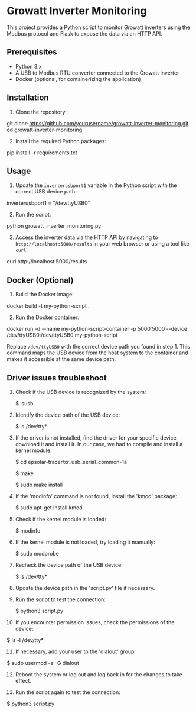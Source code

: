 # Growatt Inverter Monitoring

This project provides a Python script to monitor Growatt inverters using the Modbus protocol and Flask to expose the data via an HTTP API.

## Prerequisites

- Python 3.x
- A USB to Modbus RTU converter connected to the Growatt inverter
- Docker (optional, for containerizing the application)

## Installation

1. Clone the repository:

git clone https://github.com/yourusername/growatt-inverter-monitoring.git
cd growatt-inverter-monitoring


2. Install the required Python packages:

pip install -r requirements.txt


## Usage

1. Update the `inverterusbport1` variable in the Python script with the correct USB device path:

inverterusbport1 = "/dev/ttyUSB0"

2. Run the script:

python growatt_inverter_monitoring.py


3. Access the inverter data via the HTTP API by navigating to `http://localhost:5000/results` in your web browser or using a tool like `curl`:

curl http://localhost:5000/results


## Docker (Optional)

1. Build the Docker image:

docker build -t my-python-script .


2. Run the Docker container:

docker run -d --name my-python-script-container -p 5000:5000 --device /dev/ttyUSB0:/dev/ttyUSB0 my-python-script


Replace `/dev/ttyUSB0` with the correct device path you found in step 1. This command maps the USB device from the host system to the container and makes it accessible at the same device path.


## Driver issues troubleshoot

1. Check if the USB device is recognized by the system:
   
   $ lsusb

2. Identify the device path of the USB device:
   
   $ ls /dev/tty*

3. If the driver is not installed, find the driver for your specific device, download it and install it. In our case, we had to compile and install a kernel module:
   
   $ cd epsolar-tracer/xr_usb_serial_common-1a
   
   $ make
   
   $ sudo make install

4. If the 'modinfo' command is not found, install the 'kmod' package:
   
   $ sudo apt-get install kmod

5. Check if the kernel module is loaded:
   
   $ modinfo <module-name>

6. If the kernel module is not loaded, try loading it manually:
   
   $ sudo modprobe <module-name>

7. Recheck the device path of the USB device:
   
   $ ls /dev/tty*

8. Update the device path in the 'script.py' file if necessary.

9. Run the script to test the connection:
   
   $ python3 script.py

10. If you encounter permission issues, check the permissions of the device:
   
   $ ls -l /dev/tty*

11. If necessary, add your user to the 'dialout' group:
   
   $ sudo usermod -a -G dialout <username>

12. Reboot the system or log out and log back in for the changes to take effect.

13. Run the script again to test the connection:
   
   $ python3 script.py


